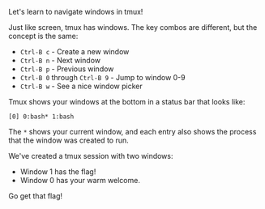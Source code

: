 Let's learn to navigate windows in tmux!

Just like screen, tmux has windows.
The key combos are different, but the concept is the same:

- `Ctrl-B c` - Create a new window
- `Ctrl-B n` - Next window  
- `Ctrl-B p` - Previous window
- `Ctrl-B 0` through `Ctrl-B 9` - Jump to window 0-9
- `Ctrl-B w` - See a nice window picker

Tmux shows your windows at the bottom in a status bar that looks like:
```
[0] 0:bash* 1:bash
```

The `*` shows your current window, and each entry also shows the process that the window was created to run.

We've created a tmux session with two windows:
- Window 1 has the flag!
- Window 0 has your warm welcome.

Go get that flag!
